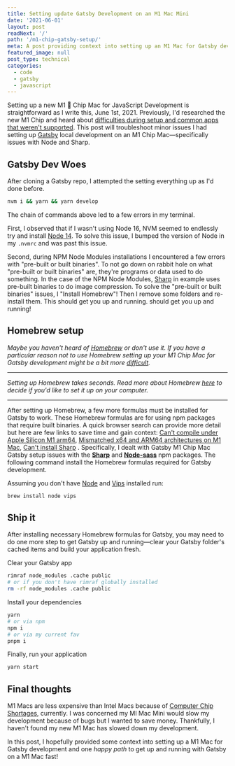 ```yaml
---
title: Setting update Gatsby Development on an M1 Mac Mini 
date: '2021-06-01'
layout: post
readNext: '/'
path: '/m1-chip-gatsby-setup/'
meta: A post providing context into setting up an M1 Mac for Gatsby development and 1 happy path to get up and running with Gatsby on a M1 Mac fast!
featured_image: null
post_type: technical
categories:
  - code
  - gatsby
  - javascript
---
```


Setting up a new M1  Chip Mac for JavaScript Development is straightforward as I write this, June 1st, 2021.
Previously, I'd researched the new M1 Chip and heard about [difficulties during setup and common apps that weren't supported](https://dev.to/alexandrudanpop/the-m1-mac-is-it-worth-it-for-devs-3fi5).
This post will troubleshoot minor issues I had setting up [Gatsby](https://www.gatsbyjs.com/) local development on an M1 Chip Mac—specifically issues with Node and Sharp. 

## Gatsby Dev Woes

After cloning a Gatsby repo, I attempted the setting everything up as I'd done before. 

```sh
nvm i && yarn && yarn develop
```

The chain of commands above led to a few errors in my terminal. 

First, I observed that if I wasn't using Node 16, NVM seemed to endlessly try and install [Node 14](https://github.com/nvm-sh/nvm/issues/2350).
To solve this issue, I bumped the version of Node in my `.nvmrc` and was past this issue. 

Second, during NPM Node Modules installations I encountered a few errors with "pre-built or built binaries". To not go down on rabbit hole on what "pre-built or built binaries" are, they're programs or data used to do something. In the case of the NPM Node Modules, [Sharp](https://www.npmjs.com/package/sharp) in example uses pre-built binaries to do image compression. 
To solve the  "pre-built or built binaries" issues, I "Install Homebrew"! Then I remove some folders and re-install them. This should get you up and running. should get you up and running!

## Homebrew setup

_Maybe you haven't heard of [Homebrew](https://brew.sh/) or don't use it. If you have a particular reason not to use Homebrew setting up your M1 Chip Mac for Gatsby development might be a bit more [difficult](https://github.com/lovell/sharp/issues/2460)._

---

_Setting up Homebrew takes seconds. Read more about Homebrew [here](https://brew.sh/) to decide if you'd like to set it up on your computer._

---

After setting up Homebrew, a few more formulas must be installed for Gatsby to work. These Homebrew formulas are for using npm packages that require built binaries. A quick browser search can provide more detail but here are few links to save time and gain context: [Can't compile under Apple Silicon M1 arm64](https://github.com/lovell/sharp/issues/2460), [Mismatched x64 and ARM64 architectures on M1 Mac](https://github.com/lovell/sharp/issues/2588), [Can't install Sharp](https://stackoverflow.com/questions/54409953/cant-install-sharp/56108335) . Specifically, I dealt with Gatsby M1 Chip Mac Gatsby setup issues with  the [**Sharp**]() and [**Node-sass**]() npm packages. The following command install the Homebrew formulas required for Gatsby development. 

Assuming you don't have [Node]() and [Vips]() installed run:

```sh
brew install node vips
```

## Ship it

After installing necessary Homebrew formulas for Gatsby, you may need to do one more step to get Gatsby up and running—clear your Gatsby folder's cached items and build your application fresh. 

Clear your Gatsby app

```sh
rimraf node_modules .cache public
# or if you don't have rimraf globally installed
rm -rf node_modules .cache public
```

Install your dependencies

```sh
yarn
# or via npm
npm i
# or via my current fav
pnpm i
```

Finally, run your application

```sh
yarn start
```

## Final thoughts

M1 Macs are less expensive than Intel Macs because of [Computer Chip Shortages](https://www.theguardian.com/business/2021/mar/21/global-shortage-in-computer-chips-reaches-crisis-point), currently. I was concerned my MI Mac Mini would slow my development because of bugs but I wanted to save money. Thankfully, I haven't found my new M1 Mac has slowed down my development. 

In this post, I hopefully provided some context into setting up a M1 Mac for Gatsby development and one _happy path_ to get up and running with Gatsby on a M1 Mac fast!


